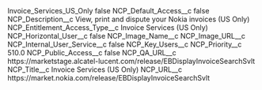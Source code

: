 <?xml version="1.0" encoding="UTF-8"?>
<CustomMetadata xmlns="http://soap.sforce.com/2006/04/metadata" xmlns:xsi="http://www.w3.org/2001/XMLSchema-instance" xmlns:xsd="http://www.w3.org/2001/XMLSchema">
    <label>Invoice_Services_US_Only</label>
    <protected>false</protected>
    <values>
        <field>NCP_Default_Access__c</field>
        <value xsi:type="xsd:boolean">false</value>
    </values>
    <values>
        <field>NCP_Description__c</field>
        <value xsi:type="xsd:string">View, print and dispute your Nokia invoices (US Only)</value>
    </values>
    <values>
        <field>NCP_Entitlement_Access_Type__c</field>
        <value xsi:type="xsd:string">Invoice Services (US Only)</value>
    </values>
    <values>
        <field>NCP_Horizontal_User__c</field>
        <value xsi:type="xsd:boolean">false</value>
    </values>
    <values>
        <field>NCP_Image_Name__c</field>
        <value xsi:nil="true"/>
    </values>
    <values>
        <field>NCP_Image_URL__c</field>
        <value xsi:nil="true"/>
    </values>
    <values>
        <field>NCP_Internal_User_Service__c</field>
        <value xsi:type="xsd:boolean">false</value>
    </values>
    <values>
        <field>NCP_Key_Users__c</field>
        <value xsi:nil="true"/>
    </values>
    <values>
        <field>NCP_Priority__c</field>
        <value xsi:type="xsd:double">510.0</value>
    </values>
    <values>
        <field>NCP_Public_Access__c</field>
        <value xsi:type="xsd:boolean">false</value>
    </values>
    <values>
        <field>NCP_QA_URL__c</field>
        <value xsi:type="xsd:string">https://marketstage.alcatel-lucent.com/release/EBDisplayInvoiceSearchSvlt</value>
    </values>
    <values>
        <field>NCP_Title__c</field>
        <value xsi:type="xsd:string">Invoice Services (US Only)</value>
    </values>
    <values>
        <field>NCP_URL__c</field>
        <value xsi:type="xsd:string">https://market.nokia.com/release/EBDisplayInvoiceSearchSvlt</value>
    </values>
</CustomMetadata>

